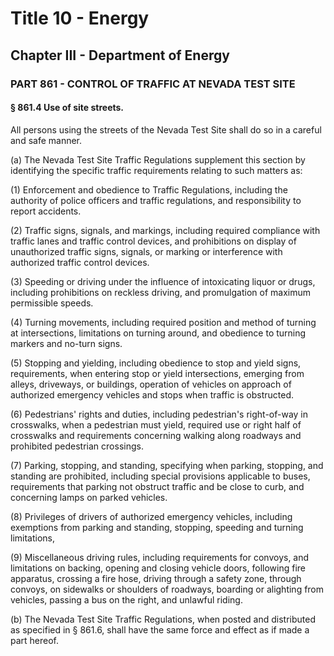 
# Title 10 - Energy
## Chapter III - Department of Energy
### PART 861 - CONTROL OF TRAFFIC AT NEVADA TEST SITE
#### § 861.4 Use of site streets.

All persons using the streets of the Nevada Test Site shall do so in a careful and safe manner.

(a) The Nevada Test Site Traffic Regulations supplement this section by identifying the specific traffic requirements relating to such matters as:

(1) Enforcement and obedience to Traffic Regulations, including the authority of police officers and traffic regulations, and responsibility to report accidents.

(2) Traffic signs, signals, and markings, including required compliance with traffic lanes and traffic control devices, and prohibitions on display of unauthorized traffic signs, signals, or marking or interference with authorized traffic control devices.

(3) Speeding or driving under the influence of intoxicating liquor or drugs, including prohibitions on reckless driving, and promulgation of maximum permissible speeds.

(4) Turning movements, including required position and method of turning at intersections, limitations on turning around, and obedience to turning markers and no-turn signs.

(5) Stopping and yielding, including obedience to stop and yield signs, requirements, when entering stop or yield intersections, emerging from alleys, driveways, or buildings, operation of vehicles on approach of authorized emergency vehicles and stops when traffic is obstructed.

(6) Pedestrians' rights and duties, including pedestrian's right-of-way in crosswalks, when a pedestrian must yield, required use or right half of crosswalks and requirements concerning walking along roadways and prohibited pedestrian crossings.

(7) Parking, stopping, and standing, specifying when parking, stopping, and standing are prohibited, including special provisions applicable to buses, requirements that parking not obstruct traffic and be close to curb, and concerning lamps on parked vehicles.

(8) Privileges of drivers of authorized emergency vehicles, including exemptions from parking and standing, stopping, speeding and turning limitations,

(9) Miscellaneous driving rules, including requirements for convoys, and limitations on backing, opening and closing vehicle doors, following fire apparatus, crossing a fire hose, driving through a safety zone, through convoys, on sidewalks or shoulders of roadways, boarding or alighting from vehicles, passing a bus on the right, and unlawful riding.

(b) The Nevada Test Site Traffic Regulations, when posted and distributed as specified in § 861.6, shall have the same force and effect as if made a part hereof.
